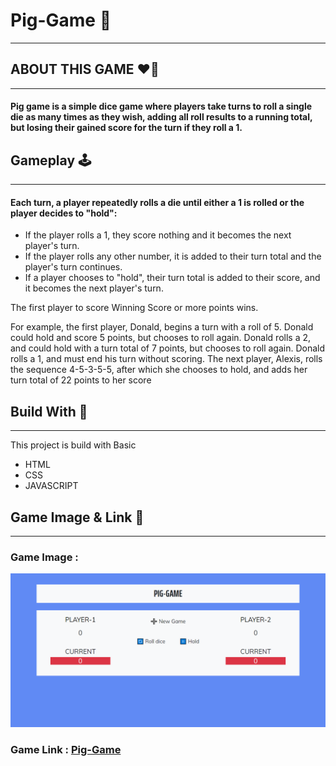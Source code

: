 # Pig-Game 🎲
---
## ABOUT THIS GAME ❤️‍🔥
---
#### Pig game is a simple dice game where players take turns to roll a single die as many times as they wish, adding all roll results to a running total, but losing their gained score for the turn if they roll a 1.

## Gameplay 🕹️ 
---
#### Each turn, a player repeatedly rolls a die until either a 1 is rolled or the player decides to "hold":

- If the player rolls a 1, they score nothing and it becomes the next player's turn.
- If the player rolls any other number, it is added to their turn total and the player's turn continues.
- If a player chooses to "hold", their turn total is added to their score, and it becomes the next player's turn.

The first player to score Winning Score or more points wins.

For example, the first player, Donald, begins a turn with a roll of 5. Donald could hold and score 5 points, but chooses to roll again. Donald rolls a 2, and could hold with a turn total of 7 points, but chooses to roll again. Donald rolls a 1, and must end his turn without scoring. The next player, Alexis, rolls the sequence 4-5-3-5-5, after which she chooses to hold, and adds her turn total of 22 points to her score

## Build With 🔧
---
This project is build with Basic 
- HTML 
- CSS
- JAVASCRIPT

## Game Image & Link 🔗
---
### Game Image :
![PIG-GAME IMAGE](https://raw.githubusercontent.com/WH0SUMIT/pig-game/main/Pig-Game.png)

### Game Link : 	[Pig-Game](https://pig-game2021.netlify.app/)
